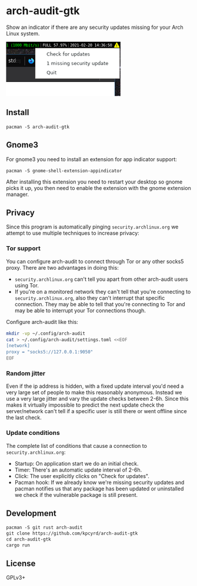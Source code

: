 # arch-audit-gtk

Show an indicator if there are any security updates missing for your Arch Linux
system.

![screenshot](docs/arch-audit-gtk.png)

## Install

    pacman -S arch-audit-gtk

## Gnome3

For gnome3 you need to install an extension for app indicator support:

    pacman -S gnome-shell-extension-appindicator

After installing this extension you need to restart your desktop so gnome picks it up, you then need to enable the extension with the gnome extension manager.

## Privacy

Since this program is automatically pinging `security.archlinux.org` we attempt to use multiple techniques to increase privacy:

### Tor support

You can configure arch-audit to connect through Tor or any other socks5 proxy. There are two advantages in doing this:

- `security.archlinux.org` can't tell you apart from other arch-audit users using Tor.
- If you're on a monitored network they can't tell that you're connecting to `security.archlinux.org`, also they can't interrupt that specific connection. They may be able to tell that you're connecting to Tor and may be able to interrupt your Tor connections though.

Configure arch-audit like this:

```bash
mkdir -vp ~/.config/arch-audit
cat > ~/.config/arch-audit/settings.toml <<EOF
[network]
proxy = "socks5://127.0.0.1:9050"
EOF
```

### Random jitter

Even if the ip address is hidden, with a fixed update interval you'd need a very large set of people to make this reasonably anonymous. Instead we use a very large jitter and vary the update checks between 2-6h. Since this makes it virtually impossible to predict the next update check the server/network can't tell if a specific user is still there or went offline since the last check.

### Update conditions

The complete list of conditions that cause a connection to `security.archlinux.org`:

- Startup: On application start we do an initial check.
- Timer: There's an automatic update interval of 2-6h.
- Click: The user explicitly clicks on "Check for updates".
- Pacman hook: If we already know we're missing security updates and pacman notifies us that any package has been updated or uninstalled we check if the vulnerable package is still present.

## Development

    pacman -S git rust arch-audit
    git clone https://github.com/kpcyrd/arch-audit-gtk
    cd arch-audit-gtk
    cargo run

## License

GPLv3+
